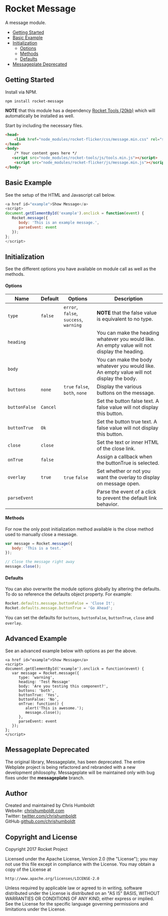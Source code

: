 # Rocket Message
A message module.

* [Getting Started](#getting-started)
* [Basic Example](#basic-example)
* [Initialization](#initialization)
	* [Options](#options)
   * [Methods](#methods)
	* [Defaults](#defaults)
* [Messageplate Deprecated](#messageplate-deprecated)

## Getting Started
Install via NPM.

```
npm install rocket-message
```

**NOTE** that this module has a dependency [Rocket Tools (20kb)](https://github.com/chrishumboldt/Rocket-Tools) which will automatically be installed as well.

Start by including the necessary files.

```html
<head>
	<link href="node_modules/rocket-flicker/css/message.min.css" rel="stylesheet" type="text/css">
</head>
<body>
	/* Your content goes here */
   <script src="node_modules/rocket-tools/js/tools.min.js"></script>
	<script src="node_modules/rocket-flicker/js/message.min.js"></script>
</body>
```

## Basic Example
See the setup of the HTML and Javascript call below.

```javascript
<a href id="example">Show Message</a>
<script>
document.getElementById('example').onclick = function(event) {
   Rocket.message({
      body: 'This is an example message.',
      parseEvent: event
   });
};
</script>
```

## Initialization
See the different options you have available on module call as well as the methods.

#### Options
Name | Default | Options | Description
---- | ---- | ---- | ----
`type` | `false` | `error`, `false`, `success`, `warning` | **NOTE** that the false value is equivalent to no type.
`heading` | | | You can make the heading whatever you would like. An empty value will not display the heading.
`body` | | | You can make the body whatever you would like. An empty value will not display the body.
`buttons` | `none` | `true` `false`, `both`, `none` | Display the various buttons on the message.
`buttonFalse` | `Cancel` | | Set the button false text. A false value will not display this button.
`buttonTrue` | `Ok` | | Set the button true text. A false value will not display this button.
`close` | `close` | | Set the text or inner HTML of the close link.
`onTrue` | `false` | | Assign a callback when the buttonTrue is selected.
`overlay` | `true` | `true` `false` | Set whether or not you want the overlay to display on message open.
`parseEvent` | | | Parse the event of a click to prevent the default link behavior.

#### Methods
For now the only post initialization method available is the close method used to manually close a message.

```javascript
var message = Rocket.message({
   body: 'This is a test.'
});

// Close the message right away
message.close();
```

#### Defaults
You can also overwrite the module options globally by altering the defaults. To do so reference the defaults object property. For example:

```javascript
Rocket.defaults.message.buttonFalse = 'Close It';
Rocket.defaults.message.buttonTrue = 'Go Ahead';
```

You can set the defaults for `buttons`, `buttonFalse`, `buttonTrue`, `close` and `overlay`.

## Advanced Example
See an advanced example below with options as per the above.

```
<a href id="example">Show Message</a>
<script>
document.getElementById('example').onclick = function(event) {
   var message = Rocket.message({
      type: 'warning',
      heading: 'Test Message'
      body: 'Are you testing this component?',
      buttons: 'both',
      buttonTrue: 'Yes',
      buttonFalse: 'No',
      onTrue: function() {
         alert('This is awesome.');
         message.close();
      },
      parseEvent: event
   });
};
</script>
```

## Messageplate Deprecated
The original library, Messageplate, has been deprecated. The entire Webplate project is being refactored and rebranded with a new development philosophy. Messageplate will be maintained only with bug fixes under the **messageplate** branch.

## Author
Created and maintained by Chris Humboldt<br>
Website: <a href="http://chrishumboldt.com/">chrishumboldt.com</a><br>
Twitter: <a href="https://twitter.com/chrishumboldt">twitter.com/chrishumboldt</a><br>
GitHub <a href="https://github.com/chrishumboldt">github.com/chrishumboldt</a><br>

## Copyright and License
Copyright 2017 Rocket Project

Licensed under the Apache License, Version 2.0 (the "License");
you may not use this file except in compliance with the License.
You may obtain a copy of the License at

    http://www.apache.org/licenses/LICENSE-2.0

Unless required by applicable law or agreed to in writing, software
distributed under the License is distributed on an "AS IS" BASIS,
WITHOUT WARRANTIES OR CONDITIONS OF ANY KIND, either express or implied.
See the License for the specific language governing permissions and
limitations under the License.
